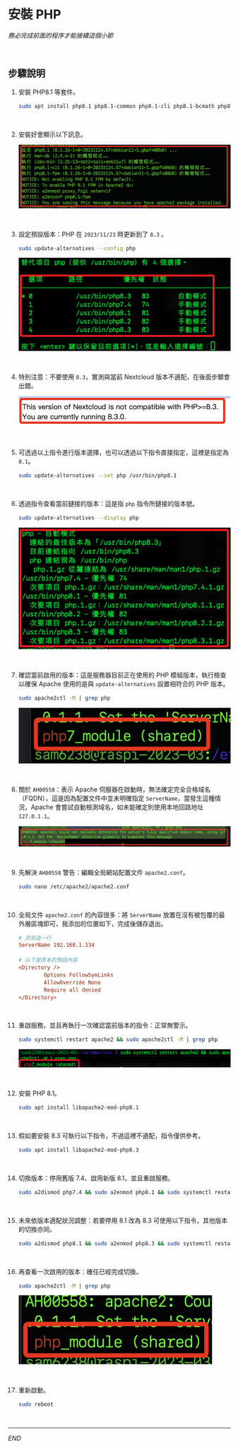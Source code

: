 # 安裝 PHP

_務必完成前面的程序才能接續這個小節_

<br>

## 步驟說明

1. 安裝 PHP8.1 等套件。

    ```bash
    sudo apt install php8.1 php8.1-common php8.1-cli php8.1-bcmath php8.1-fpm php8.1-mbstring php8.1-xml php8.1-curl php8.1-gd php8.1-mysql php8.1-pgsql php8.1-sqlite3 php8.1-zip php8.1-readline php8.1-opcache
    ```

<br>

2. 安裝好會顯示以下訊息。

    ![](images/img_28.png)

<br>

3. 設定預設版本：PHP 在 `2023/11/23` 時更新到了 `8.3` 。

    ```bash
    sudo update-alternatives --config php
    ```

    ![](images/img_39.png)

<br>

4. 特別注意：不要使用 `8.3`，實測與當前 Nextcloud 版本不適配，在後面步驟會出錯。

    ![](images/img_41.png)

<br>

5. 可透過以上指令進行版本選擇，也可以透過以下指令直接指定，這裡是指定為 `8.1`。

    ```bash
    sudo update-alternatives --set php /usr/bin/php8.1
    ```

<br>

6. 透過指令查看當前鏈接的版本：這是指 `php` 指令所鏈接的版本號。

    ```bash
    sudo update-alternatives --display php
    ```

    ![](images/img_40.png)

<br>

7. 確認當前啟用的版本：這是服務器目前正在使用的 PHP 模組版本，執行檢查以確保 Apache 使用的是與 `update-alternatives` 設置相符合的 PHP 版本。

    ```bash
    sudo apache2ctl -M | grep php
    ```

    ![](images/img_32.png)

<br>

8. 關於 `AH00558`：表示 Apache 伺服器在啟動時，無法確定完全合格域名（FQDN），這是因為配置文件中並未明確指定 `ServerName`，當發生這種情況，Apache 會嘗試自動檢測域名，如未能確定則使用本地回路地址 `127.0.1.1`。

    ![](images/img_31.png)

<br>

9. 先解決 `AH00558` 警告：編輯全局網站配置文件 `apache2.conf`。

    ```bash
    sudo nano /etc/apache2/apache2.conf
    ```

<br>

10. 全局文件 `apache2.conf` 的內容很多：將 `ServerName` 放置在沒有被包覆的最外層區塊即可，我添加的位置如下，完成後儲存退出。

    ```ini
    # 添加這一行
    ServerName 192.168.1.134

    # 以下是原本的預設內容
    <Directory />
            Options FollowSymLinks
            AllowOverride None
            Require all denied
    </Directory>
    ```

<br>

11. 重啟服務，並且再執行一次確認當前版本的指令：正常無警示。

    ```bash
    sudo systemctl restart apache2 && sudo apache2ctl -M | grep php
    ```
    
    ![](images/img_64.png)

<br>



12. 安裝 PHP 8.1。

    ```bash
    sudo apt install libapache2-mod-php8.1
    ```

<br>

13. 假如要安裝 8.3 可執行以下指令，不過這裡不適配，指令僅供參考。

    ```bash
    sudo apt install libapache2-mod-php8.3
    ```

<br>

14. 切換版本：停用舊版 7.4、啟用新版 8.1，並且重啟服務。

    ```bash
    sudo a2dismod php7.4 && sudo a2enmod php8.1 && sudo systemctl restart apache2
    ```

<br>

15. 未來依版本適配狀況調整：若要停用 8.1 改為 8.3 可使用以下指令，其他版本的切換亦同。

    ```bash
    sudo a2dismod php8.1 && sudo a2enmod php8.3 && sudo systemctl restart apache2
    ```

<br>

16. 再查看一次啟用的版本：確任已經完成切換。

    ```bash
    sudo apache2ctl -M | grep php
    ```

    ![](images/img_33.png)

<br>

17. 重新啟動。

    ```bash
    sudo reboot
    ```

<br>

---

_END_